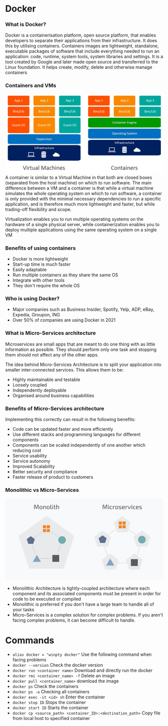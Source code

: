 # Docker
### What is Docker?
Docker is a containerisation platform, open source platform, that enables developers to separate their applications from their infrastructure. It does this by utilising containers.
Containers images are lightweight, standalone, executable packages of software that include everything needed to run an application: code, runtime, system tools, system libraries and settings.
It  is a tool created by Google and later made open source and transferred to the Linux foundation. It helps create, modify, delete and otherwise manage containers

### Containers and VMs
![img_1.png](img_1.png)
A container is similar to a Virtual Machine in that both are closed boxes (separated from the host machine) on which to run software. The main difference between a VM and a container is that while a virtual machine simulates the whole operating system on which to run software, a container is only provided with the minimal necessary dependencies to run a specific application, and is therefore much more lightweight and faster, but while trading-off flexibility and scope.

Virtualization enables you to run multiple operating systems on the hardware of a single physical server, while containerization enables you to deploy multiple applications using the same operating system on a single VM
### Benefits of using containers
- Docker is more lightweight
- Start-up time is much faster
- Easily adaptable
- Run multiple containers as they share the same OS
- Integrate with other tools
- They don't require the whole OS

### Who is using Docker?
- Major companies such as Business Insider, Spotify, Yelp, ADP, eBay, Expedia, Groupon, ING
- Over 50% of companies are using Docker in 2021

### What is Micro-Services architecture
Microservices are small apps that are meant to do one thing with as little information as possible.
They should perform only one task and stopping them should not affect any of the other apps.

The idea behind Micro-Services Architecture is to split your application into smaller inter-connected services. This allows them to be:
- Highly maintainable and testable
- Loosely coupled
- Independently deployable
- Organised around business capabilities

### Benefits of Micro-Services architecture
Implementing this correctly can result in the following benefits:
- Code can be updated faster and more efficiently
- Use different stacks and programming languages for different components
- Components can be scaled independently of one another which reducing cost
- Service usability
- Service autonomy
- Improved Scalability
- Better security and compliance
- Faster release of product to customers

### Monolithic vs Micro-Services
![img.png](img.png)
- Monolithic Architecture is tightly-coupled architecture where each component and its associated components must be present in order for code to be executed or compiled
- Monolithic is preferred if you don't have a large team to handle all of your tasks
- Micro-Services is a complex solution for complex problems. If you aren't facing complex problems, it can become difficult to handle.

# Commands
- `alias docker = "winpty docker"` Use the following command when facing problems 
- `docker --version` Check the docker version
- `docker run <container name>` Download and directly run the docker
- `docker rmi <container_name> -f` Delete an image
- `docker pull <container_name>` download the image
- `docker ps` Check the containers
- `docker ps -a` Checking all containers
- `docker exec -it <id> sh` Enter the container
- `docker stop ID` Stops the container
- `docker start ID` Starts the container
- `docker cp <source_path> <container_ID>:<destination_path>` Copy file from local host to specified container